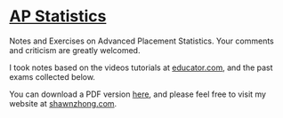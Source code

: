 # [AP Statistics](https://stats.shawnzhong.com)
Notes and Exercises on Advanced Placement Statistics. Your comments and criticism are greatly welcomed.

I took notes based on the videos tutorials at [educator.com](https://www.educator.com/economics/ap-statistics/park/), and the past exams collected below.

You can download a PDF version   <a href="AP-Statistics.pdf"  target="_blank" >here</a>, and please feel free to visit my website at [shawnzhong.com](https://shawnzhong.com).